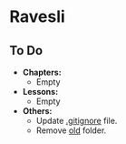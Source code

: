 # Ravesli

## To Do

- **Chapters:**
  - Empty
- **Lessons:**
  - Empty
- **Others:**
  - Update [.gitignore](./.gitignore) file.
  - Remove [old](./old/) folder.
